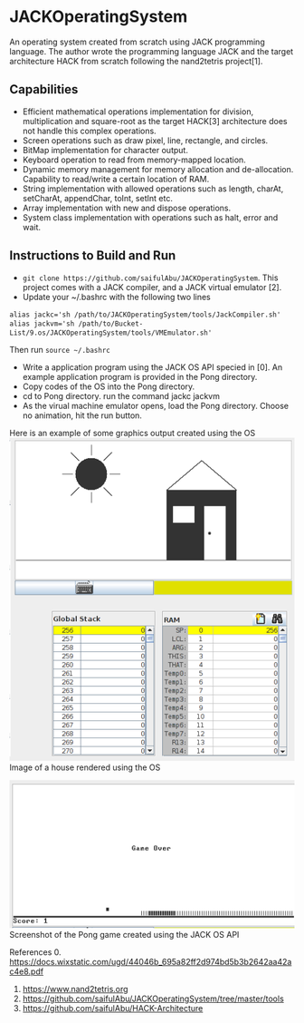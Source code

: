 # JACKOperatingSystem
An operating system created from scratch using JACK programming language. The author wrote the programming language JACK and the target architecture HACK from scratch following the nand2tetris project[1].

## Capabilities
* Efficient mathematical operations implementation for division, multiplication and square-root as the target HACK[3] architecture does not handle this complex operations.
* Screen operations such as draw pixel, line, rectangle, and circles.
* BitMap implementation for character output.
* Keyboard operation to read from memory-mapped location.
* Dynamic memory management for memory allocation and de-allocation. Capability to read/write a certain location of RAM.
* String implementation with allowed operations such as length, charAt, setCharAt, appendChar, toInt, setInt etc.
* Array implementation with new and dispose operations.
* System class implementation with operations such as halt, error and wait.


## Instructions to Build and Run
* `git clone https://github.com/saifulAbu/JACKOperatingSystem`. This project comes with a JACK compiler, and a JACK virtual emulator [2].
* Update your ~/.bashrc with the following two lines
```
alias jackc='sh /path/to/JACKOperatingSystem/tools/JackCompiler.sh'
alias jackvm='sh /path/to/Bucket-List/9.os/JACKOperatingSystem/tools/VMEmulator.sh'
```
Then run `source ~/.bashrc`

* Write a application program using the JACK OS API specied in [0]. An example application program is provided in the Pong directory.
* Copy codes of the OS into the Pong directory.
* cd to Pong directory. run the command 
jackc
jackvm
* As the virual machine emulator opens, load the Pong directory. Choose no animation, hit the run button.

Here is an example of some graphics output created using the OS
![A House](https://github.com/saifulAbu/JACKOperatingSystem/blob/master/drawa_screen.png)
Image of a house rendered using the OS

![Pong Game](https://github.com/saifulAbu/JACKOperatingSystem/blob/master/first_game_play.png)
Screenshot of the Pong game created using the JACK OS API

References
0. https://docs.wixstatic.com/ugd/44046b_695a82ff2d974bd5b3b2642aa42ac4e8.pdf
1. https://www.nand2tetris.org
2. https://github.com/saifulAbu/JACKOperatingSystem/tree/master/tools
3. https://github.com/saifulAbu/HACK-Architecture
